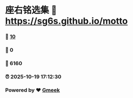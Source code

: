 # 座右铭选集 :link: https://sg6s.github.io/motto 
### :page_facing_up: [10](https://sg6s.github.io/motto/tag.html) 
### :speech_balloon: 0 
### :hibiscus: 6160 
### :alarm_clock: 2025-10-19 17:12:30 
### Powered by :heart: [Gmeek](https://github.com/Meekdai/Gmeek)
